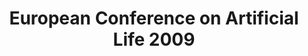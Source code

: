 ---
dateStart: 2009-08-21
dateEnd: 2009-08-21
title: "European Conference on Artificial Life 2009"
venue: "European Conference on Artificial Life 2009"
organizer: George Kampis
credit: "Places & Spaces"
city: Budapest
state:
country: Hungary
pdfLink:
venueImages:
 - sm: image01.sm.jpg
   lg: image01.lg.jpg
 - sm: image02.sm.jpg
   lg: image02.lg.jpg
 - sm: image03.sm.jpg
   lg: image03.lg.jpg
 - sm: image04.sm.jpg
   lg: image04.lg.jpg
 - sm: image05.sm.jpg
   lg: image05.lg.jpg
---